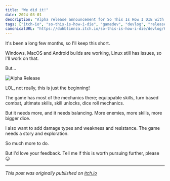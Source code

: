 ```yaml
---
title: "We did it!"
date: 2024-03-01
description: "Alpha release announcement for So This Is How I DIE with builds for Windows, MacOS, and Android"
tags: ["itch-io", "so-this-is-how-i-die", "gamedev", "devlog", "release"]
canonicalURL: "https://duhblinnza.itch.io/so-this-is-how-i-die/devlog/690449/we-did-it-"
---
```


It's been a long few months, so I'll keep this short.

Windows, MacOS and Android builds are working, Linux still has issues, so I'll work on that.

But…

![Alpha Release](images/5g7vmt.jpeg)

LOL, not really, this is just the beginning!

The game has most of the mechanics there; equippable skills, turn based combat, ultimate skills, skill unlocks, dice roll mechanics.

But it needs more, and it needs balancing. More enemies, more skills, more bigger dice.

I also want to add damage types and weakness and resistance. The game needs a story and exploration.

So much more to do.

But I'd love your feedback. Tell me if this is worth pursuing further, please 😐

---
*This post was originally published on [itch.io](https://duhblinnza.itch.io/so-this-is-how-i-die/devlog/690449/we-did-it-)*
